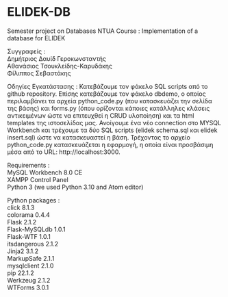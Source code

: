 # ELIDEK-DB
Semester project on Databases NTUA Course : Implementation of a database for ELIDEK

Συγγραφείς :  
Δημήτριος Δαυίδ Γεροκωνσταντής     
Αθανάσιος Τσουκλείδης-Καρυδάκης  
Φίλιππος Σεβαστάκης  

Οδηγίες Εγκατάστασης :
Κατεβάζουμε τον φάκελο SQL scripts από το github repository. Επίσης κατεβάζουμε τον φάκελο dbdemo, ο οποίος περιλαμβάνει τα αρχεία python_code.py (που κατασκευάζει την σελίδα της βάσης) και forms.py (όπου ορίζονται κάποιες κατάλληλες κλάσεις αντικειμένων ώστε να επιτευχθεί η CRUD υλοποίηση) και τα html templates της ιστοσελίδας μας. 
Ανοίγουμε ένα νέο connection στο MYSQL Workbench και τρέχουμε τα δύο SQL scripts (elidek schema.sql και elidek insert.sql) ώστε να κατασκευαστεί η βάση. Τρέχοντας το αρχείο python_code.py κατασκευάζεται η εφαρμογή, η οποία είναι προσβάσιμη μέσα από το URL: http://localhost:3000.

Requirements :  
MySQL Workbench 8.0 CE  
XAMPP Control Panel  
Python 3 (we used Python 3.10 and Atom editor)  

Python packages :    
click         8.1.3  
colorama      0.4.4  
Flask         2.1.2  
Flask-MySQLdb 1.0.1  
Flask-WTF     1.0.1  
itsdangerous  2.1.2  
Jinja2        3.1.2  
MarkupSafe    2.1.1  
mysqlclient   2.1.0  
pip           22.1.2  
Werkzeug      2.1.2  
WTForms       3.0.1  
